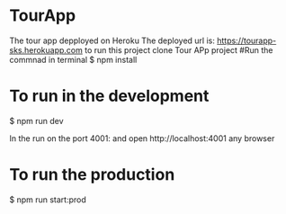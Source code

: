 # TourApp

The tour app depployed on Heroku
The deployed url is: https://tourapp-sks.herokuapp.com 
to run this project clone Tour APp project
#Run the commnad in  terminal
$ npm install

# To run in the development
$ npm run dev

In the run on the port 4001:
and open http://localhost:4001 any browser


# To run the production
$ npm run start:prod

